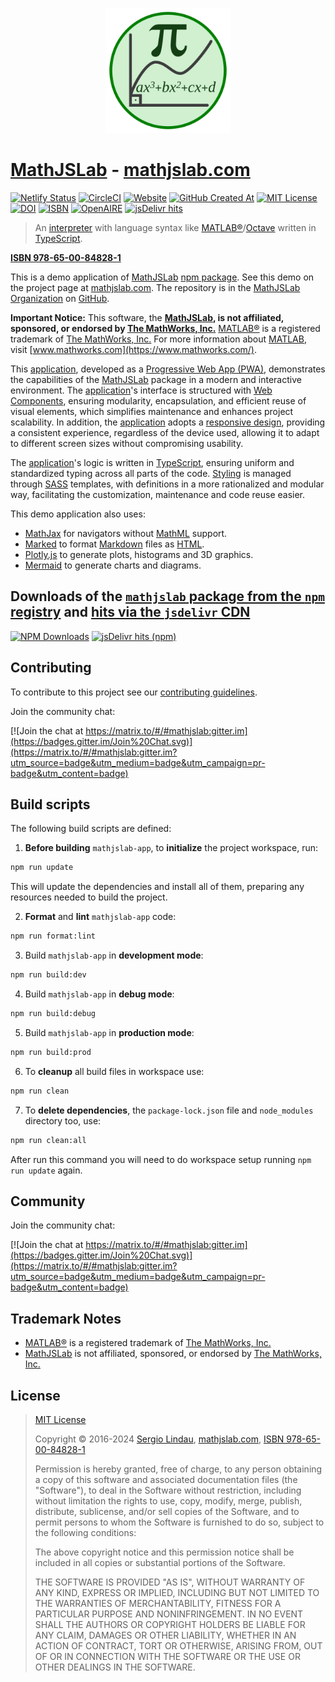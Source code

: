 <p align="center">
    <a href="https://mathjslab.com/" target="_blank" rel="noopener"><img src="images/mathjslab-logo.svg" alt="logo" width="200" height="200" /></a>
</p>

# [MathJSLab](https://mathjslab.com/) - [mathjslab.com](https://mathjslab.com/)

[![Netlify Status](https://api.netlify.com/api/v1/badges/6cec5ea5-c2dd-4b90-a3c1-ff95c8d1f521/deploy-status)](https://app.netlify.com/sites/mathjslab-app/deploys)
[![CircleCI](https://dl.circleci.com/status-badge/img/gh/MathJSLab/mathjslab-app/tree/main.svg?style=svg)](https://dl.circleci.com/status-badge/redirect/gh/MathJSLab/mathjslab-app/tree/main)
[![Website](https://img.shields.io/website?url=https%3A%2F%2Fmathjslab.com%2F)](https://mathjslab.com/)
[![GitHub Created At](https://img.shields.io/github/created-at/MathJSLab/mathjslab-app)](https://github.com/MathJSLab/mathjslab-app)
[![MIT License](https://img.shields.io/badge/License-MIT-brightgreen.svg)](https://github.com/MathJSLab/mathjslab-app/blob/main/LICENSE)
[![DOI](https://zenodo.org/badge/DOI/10.5281/zenodo.8396263.svg)](https://doi.org/10.5281/zenodo.8396263)
[![ISBN](https://img.shields.io/badge/ISBN-978--65--00--84828--1-green?style=flat&link=https://grp.isbn-international.org/search/piid_solr?keys=978-65-00-84828-1)](https://grp.isbn-international.org/search/piid_solr?keys=978-65-00-84828-1)
[![OpenAIRE](https://img.shields.io/badge/OpenAIRE-blue?style=flat&link=https://explore.openaire.eu/search/advanced/research-outcomes?f0=q&fv0=MathJSLab)](https://explore.openaire.eu/search/advanced/research-outcomes?f0=q&fv0=MathJSLab)
[![jsDelivr hits](https://img.shields.io/jsdelivr/gh/hy/MathJSLab/mathjslab-app)](https://cdn.jsdelivr.net/gh/MathJSLab/mathjslab-app/)

> An [interpreter](<https://en.wikipedia.org/wiki/Interpreter_(computing)>)
> with language syntax like
> [MATLAB&reg;](https://www.mathworks.com/)/[Octave](https://www.gnu.org/software/octave/)
> written in [TypeScript](https://www.typescriptlang.org/).

**[ISBN 978-65-00-84828-1](https://grp.isbn-international.org/search/piid_solr?keys=978-65-00-84828-1)**

This is a demo application of
[MathJSLab](https://www.npmjs.com/package/mathjslab)
[npm package](https://en.wikipedia.org/wiki/Npm). See this demo on the project
page at [mathjslab.com](https://mathjslab.com/). The repository is in the
[MathJSLab Organization](https://github.com/MathJSLab) on
[GitHub](https://github.com/).

**Important Notice:** This software, the **[MathJSLab](https://mathjslab.com/),
is not affiliated, sponsored, or endorsed by
[The MathWorks, Inc.](https://www.mathworks.com/)**
[MATLAB&reg;](https://www.mathworks.com/products/matlab.html) is a registered
trademark of [The MathWorks, Inc.](https://www.mathworks.com/) For more
information about [MATLAB](https://www.mathworks.com/products/matlab.html),
visit [www.mathworks.com](https://www.mathworks.com/).

This [application](https://en.wikipedia.org/wiki/Web_application), developed as
a
[Progressive Web App (PWA)](https://pt.wikipedia.org/wiki/Progressive_web_app),
demonstrates the capabilities of the
[MathJSLab](https://www.npmjs.com/package/mathjslab) package in a modern and
interactive environment. The
[application](https://en.wikipedia.org/wiki/Web_application)'s interface is
structured with
[Web Components](https://developer.mozilla.org/en-US/docs/Web/API/Web_components),
ensuring modularity, encapsulation, and efficient reuse of visual elements,
which simplifies maintenance and enhances project scalability. In addition, the
[application](https://en.wikipedia.org/wiki/Web_application) adopts a
[responsive design](https://en.wikipedia.org/wiki/Responsive_web_design),
providing a consistent experience, regardless of the device used, allowing it
to adapt to different screen sizes without compromising usability.

The [application](https://en.wikipedia.org/wiki/Web_application)'s logic is
written in [TypeScript](https://www.typescriptlang.org/), ensuring uniform and
standardized typing across all parts of the code.
[Styling](https://www.w3.org/TR/css/) is managed through
[SASS](https://sass-lang.com/) templates, with definitions in a more
rationalized and modular way, facilitating the customization, maintenance and
code reuse easier.

This demo application also uses:

- [MathJax](https://www.mathjax.org/) for navigators without
  [MathML](https://www.w3.org/Math/) support.
- [Marked](https://www.npmjs.com/package/marked) to format
  [Markdown](https://www.markdownguide.org/) files as
  [HTML](https://developer.mozilla.org/en-US/docs/Web/HTML).
- [Plotly.js](https://plotly.com/javascript/) to generate plots, histograms and
  3D graphics.
- [Mermaid](https://mermaid.js.org/) to generate charts and diagrams.

## Downloads of the [`mathjslab` package from the `npm` registry](https://www.npmjs.com/package/mathjslab) and [hits via the `jsdelivr` CDN](https://www.jsdelivr.com/package/npm/mathjslab)

[![NPM Downloads](https://img.shields.io/npm/d18m/mathjslab)](https://www.npmjs.com/package/mathjslab)
[![jsDelivr hits (npm)](https://img.shields.io/jsdelivr/npm/hy/mathjslab)](https://www.jsdelivr.com/package/npm/mathjslab)

## Contributing

To contribute to this project see our
[contributing guidelines](https://github.com/MathJSLab/mathjslab-app/blob/main/CONTRIBUTING.md).

Join the community chat:

[![Join the chat at https://matrix.to/#/#mathjslab:gitter.im](https://badges.gitter.im/Join%20Chat.svg)](https://matrix.to/#/#mathjslab:gitter.im?utm_source=badge&utm_medium=badge&utm_campaign=pr-badge&utm_content=badge)

## Build scripts

The following build scripts are defined:

1. **Before building** `mathjslab-app`, to **initialize** the project
   workspace, run:

```bash
npm run update
```

This will update the dependencies and install all of them, preparing any
resources needed to build the project.

2. **Format** and **lint** `mathjslab-app` code:

```bash
npm run format:lint
```

3. Build `mathjslab-app` in **development mode**:

```bash
npm run build:dev
```

4. Build `mathjslab-app` in **debug mode**:

```bash
npm run build:debug
```

5. Build `mathjslab-app` in **production mode**:

```bash
npm run build:prod
```

6. To **cleanup** all build files in workspace use:

```bash
npm run clean
```

7. To **delete dependencies**, the `package-lock.json` file and `node_modules`
   directory too, use:

```bash
npm run clean:all
```

After run this command you will need to do workspace setup running
`npm run update` again.

## Community

Join the community chat:

[![Join the chat at https://matrix.to/#/#mathjslab:gitter.im](https://badges.gitter.im/Join%20Chat.svg)](https://matrix.to/#/#mathjslab:gitter.im?utm_source=badge&utm_medium=badge&utm_campaign=pr-badge&utm_content=badge)

## Trademark Notes

- [MATLAB&reg;](https://www.mathworks.com/products/matlab.html) is a registered
  trademark of [The MathWorks, Inc.](https://www.mathworks.com/)
- [MathJSLab](https://mathjslab.com/) is not affiliated, sponsored, or endorsed
  by [The MathWorks, Inc.](https://www.mathworks.com/)

## License

> [MIT License](https://opensource.org/license/mit)
>
> Copyright &copy; 2016-2024 [Sergio Lindau](mailto:sergiolindau@gmail.com),
> [mathjslab.com](https://mathjslab.com/),
> [ISBN 978-65-00-84828-1](https://grp.isbn-international.org/search/piid_solr?keys=978-65-00-84828-1)
>
> Permission is hereby granted, free of charge, to any person obtaining a copy
> of this software and associated documentation files (the "Software"), to deal
> in the Software without restriction, including without limitation the rights
> to use, copy, modify, merge, publish, distribute, sublicense, and/or sell
> copies of the Software, and to permit persons to whom the Software is
> furnished to do so, subject to the following conditions:
>
> The above copyright notice and this permission notice shall be included in
> all copies or substantial portions of the Software.
>
> THE SOFTWARE IS PROVIDED "AS IS", WITHOUT WARRANTY OF ANY KIND, EXPRESS OR
> IMPLIED, INCLUDING BUT NOT LIMITED TO THE WARRANTIES OF MERCHANTABILITY,
> FITNESS FOR A PARTICULAR PURPOSE AND NONINFRINGEMENT. IN NO EVENT SHALL THE
> AUTHORS OR COPYRIGHT HOLDERS BE LIABLE FOR ANY CLAIM, DAMAGES OR OTHER
> LIABILITY, WHETHER IN AN ACTION OF CONTRACT, TORT OR OTHERWISE, ARISING FROM,
> OUT OF OR IN CONNECTION WITH THE SOFTWARE OR THE USE OR OTHER DEALINGS IN THE
> SOFTWARE.
